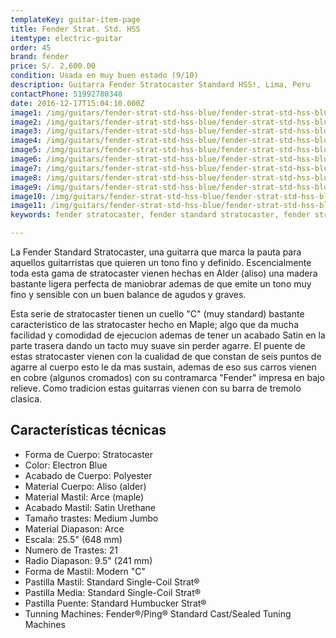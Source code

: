 ```yaml
---
templateKey: guitar-item-page
title: Fender Strat. Std. HSS
itemtype: electric-guitar
order: 45
brand: fender
price: S/. 2,600.00
condition: Usada en muy buen estado (9/10)
description: Guitarra Fender Stratocaster Standard HSS!, Lima, Peru
contactPhone: 51992780348
date: 2016-12-17T15:04:10.000Z
image1: /img/guitars/fender-strat-std-hss-blue/fender-strat-std-hss-blue-01.jpg
image2: /img/guitars/fender-strat-std-hss-blue/fender-strat-std-hss-blue-02.jpg
image3: /img/guitars/fender-strat-std-hss-blue/fender-strat-std-hss-blue-03.jpg
image4: /img/guitars/fender-strat-std-hss-blue/fender-strat-std-hss-blue-04.jpg
image5: /img/guitars/fender-strat-std-hss-blue/fender-strat-std-hss-blue-05.jpg
image6: /img/guitars/fender-strat-std-hss-blue/fender-strat-std-hss-blue-06.jpg
image7: /img/guitars/fender-strat-std-hss-blue/fender-strat-std-hss-blue-07.jpg
image8: /img/guitars/fender-strat-std-hss-blue/fender-strat-std-hss-blue-08.jpg
image9: /img/guitars/fender-strat-std-hss-blue/fender-strat-std-hss-blue-09.jpg
image10: /img/guitars/fender-strat-std-hss-blue/fender-strat-std-hss-blue-10.jpg
image11: /img/guitars/fender-strat-std-hss-blue/fender-strat-std-hss-blue-11.jpg
keywords: fender stratocaster, fender standard stratocaster, fender stratocaster hss, fender stratocaster standard HSS

---
```

La Fender Standard Stratocaster, una guitarra que marca la pauta para aquellos guitarristas que quieren un tono fino y definido. Escencialmente toda esta gama de stratocaster vienen hechas en Alder (aliso) una madera bastante ligera perfecta de maniobrar ademas de que emite un tono muy fino y sensible con un buen balance de agudos y graves.

Esta serie de stratocaster tienen un cuello "C" (muy standard) bastante caracteristico de las stratocaster hecho en Maple; algo que da mucha facilidad y comodidad de ejecucion ademas de tener un acabado Satin en la parte trasera dando un tacto muy suave sin perder agarre. El puente de estas stratocaster vienen con la cualidad de que constan de seis puntos de agarre al cuerpo esto le da mas sustain, ademas de eso sus carros vienen en cobre (algunos cromados) con su contramarca "Fender" impresa en bajo relieve. Como tradicion estas guitarras vienen con su barra de tremolo clasica.

## Características técnicas

* Forma de Cuerpo: Stratocaster
* Color: Electron Blue
* Acabado de Cuerpo: Polyester
* Material Cuerpo: Aliso (alder)
* Material Mastil: Arce (maple)
* Acabado Mastil: Satin Urethane
* Tamaño trastes: Medium Jumbo
* Material Diapason: Arce
* Escala: 25.5" (648 mm)
* Numero de Trastes: 21
* Radio Diapason: 9.5" (241 mm)
* Forma de Mastil: Modern "C"
* Pastilla Mastil: Standard Single-Coil Strat®
* Pastilla Media: Standard Single-Coil Strat®
* Pastilla Puente: Standard Humbucker Strat®
* Tunning Machines: Fender®/Ping® Standard Cast/Sealed Tuning Machines
